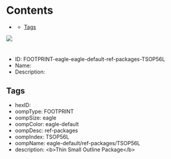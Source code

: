 



Contents
========

* [](#)
	* [Tags](#tags)
  
![][im]
# 

- ID: FOOTPRINT-eagle-eagle-default-ref-packages-TSOP56L
- Name: 
- Description: 

## Tags

- hexID: 
- oompType: FOOTPRINT
- oompSize: eagle
- oompColor: eagle-default
- oompDesc: ref-packages
- oompIndex: TSOP56L
- oompName: eagle-default/ref-packages/TSOP56L
- description: &lt;b&gt;Thin Small Outline Package&lt;/b&gt;



[im]: image.png
